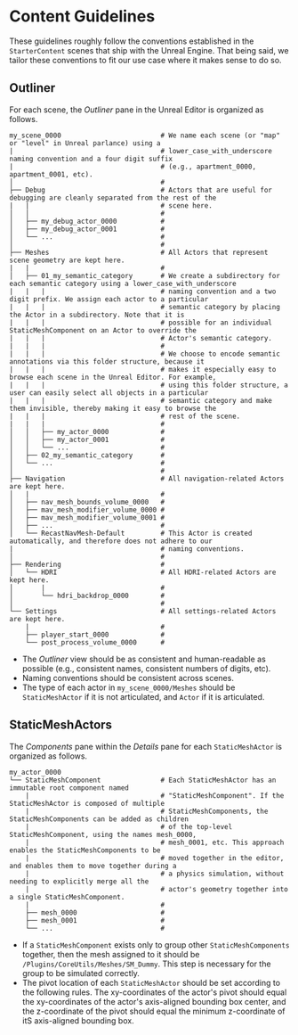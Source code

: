 # Content Guidelines

These guidelines roughly follow the conventions established in the `StarterContent` scenes that ship with the Unreal Engine. That being said, we tailor these conventions to fit our use case where it makes sense to do so.

## Outliner

For each scene, the _Outliner_ pane in the Unreal Editor is organized as follows.

```
my_scene_0000                         # We name each scene (or "map" or "level" in Unreal parlance) using a
|                                     # lower_case_with_underscore naming convention and a four digit suffix
|                                     # (e.g., apartment_0000, apartment_0001, etc).
│                                     #
├── Debug                             # Actors that are useful for debugging are cleanly separated from the rest of the
|   |                                 # scene here.
│   │                                 #
│   ├── my_debug_actor_0000           #
│   ├── my_debug_actor_0001           #
│   └── ...                           #
│                                     #
├── Meshes                            # All Actors that represent scene geometry are kept here.
|   |                                 #
│   ├── 01_my_semantic_category       # We create a subdirectory for each semantic category using a lower_case_with_underscore
|   |   |                             # naming convention and a two digit prefix. We assign each actor to a particular
|   |   |                             # semantic category by placing the Actor in a subdirectory. Note that it is
|   |   |                             # possible for an individual StaticMeshComponent on an Actor to override the
|   |   |                             # Actor's semantic category.
|   |   |                             # 
|   |   |                             # We choose to encode semantic annotations via this folder structure, because it
|   |   |                             # makes it especially easy to  browse each scene in the Unreal Editor. For example,
|   |   |                             # using this folder structure, a user can easily select all objects in a particular
|   |   |                             # semantic category and make them invisible, thereby making it easy to browse the
|   |   |                             # rest of the scene.
|   |   |                             #
│   │   ├── my_actor_0000             #
│   │   ├── my_actor_0001             #
│   │   └── ...                       #
│   ├── 02_my_semantic_category       #
│   └── ...                           #
│                                     #  
├── Navigation                        # All navigation-related Actors are kept here.
│   |                                 #
│   ├── nav_mesh_bounds_volume_0000   #
│   ├── mav_mesh_modifier_volume_0000 #
│   ├── mav_mesh_modifier_volume_0001 #
│   ├── ...                           #
│   └── RecastNavMesh-Default         # This Actor is created automatically, and therefore does not adhere to our
|                                     # naming conventions.
│                                     #
├── Rendering                         #
│   └── HDRI                          # All HDRI-related Actors are kept here.
│       |                             #
│       └── hdri_backdrop_0000        #
│                                     #
└── Settings                          # All settings-related Actors are kept here.
    |                                 #
    ├── player_start_0000             #
    └── post_process_volume_0000      #
```

- The _Outliner_ view should be as consistent and human-readable as possible (e.g., consistent names, consistent numbers of digits, etc).
- Naming conventions should be consistent across scenes.
- The type of each actor in `my_scene_0000/Meshes` should be `StaticMeshActor` if it is not articulated, and `Actor` if it is articulated.

## StaticMeshActors

The _Components_ pane within the _Details_ pane for each `StaticMeshActor` is organized as follows.

```
my_actor_0000
└── StaticMeshComponent               # Each StaticMeshActor has an immutable root component named
    |                                 # "StaticMeshComponent". If the StaticMeshActor is composed of multiple  
    |                                 # StaticMeshComponents, the StaticMeshComponents can be added as children
    |                                 # of the top-level StaticMeshComponent, using the names mesh_0000,
    |                                 # mesh_0001, etc. This approach enables the StaticMeshComponents to be 
    |                                 # moved together in the editor, and enables them to move together during a
    |                                 # a physics simulation, without needing to explicitly merge all the 
    |                                 # actor's geometry together into a single StaticMeshComponent.
    |                                 #
    ├── mesh_0000                     #
    ├── mesh_0001                     #
    └── ...                           #
```

- If a `StaticMeshComponent` exists only to group other `StaticMeshComponents` together, then the mesh assigned to it should be `/Plugins/CoreUtils/Meshes/SM_Dummy`. This step is necessary for the group to be simulated correctly.
- The pivot location of each `StaticMeshActor` should be set according to the following rules. The xy-coordinates of the actor's pivot should equal the xy-coordinates of the actor's axis-aligned bounding box center, and the z-coordinate of the pivot should equal the minimum z-coordinate of itS axis-aligned bounding box.
